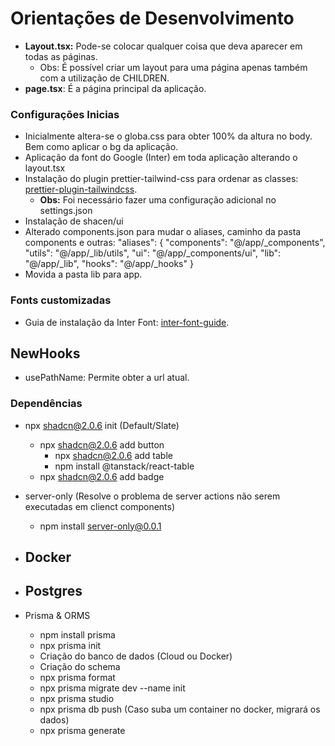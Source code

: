 # Orientações de Desenvolvimento

- **Layout.tsx:** Pode-se colocar qualquer coisa que deva aparecer em todas as páginas.
  - Obs: É possível criar um layout para uma página apenas também com a utilização de CHILDREN.
- **page.tsx**: É a página principal da aplicação.

### Configurações Inicias

- Inicialmente altera-se o globa.css para obter 100% da altura no body. Bem como aplicar o bg da aplicação.
- Aplicação da font do Google (Inter) em toda aplicação alterando o layout.tsx
- Instalação do plugin prettier-tailwind-css para ordenar as classes: [prettier-plugin-tailwindcss](https://github.com/tailwindlabs/prettier-plugin-tailwindcss).
  - **Obs:** Foi necessário fazer uma configuração adicional no settings.json
- Instalação de shacen/ui
- Alterado components.json para mudar o aliases, caminho da pasta components e outras:
  "aliases": {
  "components": "@/app/\_components",
  "utils": "@/app/\_lib/utils",
  "ui": "@/app/\_components/ui",
  "lib": "@/app/\_lib",
  "hooks": "@/app/\_hooks"
  }
- Movida a pasta lib para app.

### Fonts customizadas

- Guia de instalação da Inter Font: [inter-font-guide](https://nextjs.org/docs/pages/building-your-application/optimizing/fonts).

## NewHooks

- usePathName: Permite obter a url atual.

### Dependências

- npx shadcn@2.0.6 init (Default/Slate)
  - npx shadcn@2.0.6 add button
    - npx shadcn@2.0.6 add table
    - npm install @tanstack/react-table
  - npx shadcn@2.0.6 add badge
- server-only (Resolve o problema de server actions não serem executadas em clienct components)

  - npm install server-only@0.0.1

- ## Docker
- ## Postgres
- Prisma & ORMS
  - npm install prisma
  - npx prisma init
  - Criação do banco de dados (Cloud ou Docker)
  - Criação do schema
  - npx prisma format
  - npx prisma migrate dev --name init
  - npx prisma studio
  - npx prisma db push (Caso suba um container no docker, migrará os dados)
  - npx prisma generate
